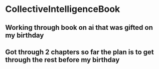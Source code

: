 # CollectiveIntelligenceBook

## Working through book on ai that was gifted on my birthday 
## Got through 2 chapters so far the plan is to get through the rest before my birthday
